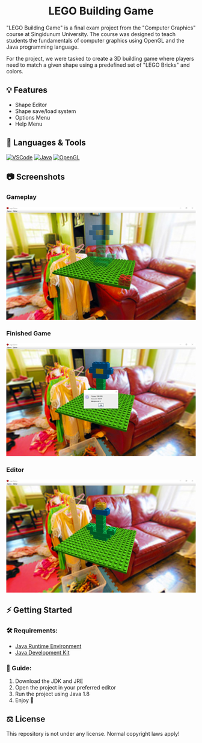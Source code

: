 <h1 align="center">LEGO Building Game</h1>

"LEGO Building Game" is a final exam project from the "Computer Graphics" course at Singidunum University. The course was designed to teach students the fundamentals of computer graphics using OpenGL and the Java programming language. 

For the project, we were tasked to create a 3D building game where players need to match a given shape using a predefined set of "LEGO Bricks" and colors.

## 💡 Features

- Shape Editor
- Shape save/load system
- Options Menu
- Help Menu

## 🧰 Languages & Tools

<a href="https://code.visualstudio.com"><img src="https://cdn.jsdelivr.net/gh/devicons/devicon/icons/vscode/vscode-original.svg" width="30px" alt="VSCode" title="Visual Studio Code"></a>
<a href="https://www.java.com"><img src="https://cdn.jsdelivr.net/gh/devicons/devicon/icons/java/java-original.svg" width="30px" alt="Java" title="Java Programming Language"></a>
<a href="https://www.opengl.org/"><img src="https://cdn.jsdelivr.net/gh/devicons/devicon/icons/opengl/opengl-original.svg" width="30px" alt="OpenGL" title="OpenGL"></a>

## 📷 Screenshots

### Gameplay
![Gameplay](.github/images/gameplay.jpg?raw=true)

### Finished Game
![Finished Game](.github/images/finished_game.jpg?raw=true)

### Editor
![Editor](.github/images/editor.jpg?raw=true)

## ⚡ Getting Started

### 🛠 Requirements:

- [Java Runtime Environment](https://www.java.com/en/download/)
- [Java Development Kit](https://www.oracle.com/java/technologies/downloads/)

### 📖 Guide:

1. Download the JDK and JRE
2. Open the project in your preferred editor
3. Run the project using Java 1.8
4. Enjoy 🙂

## ⚖ License
This repository is not under any license. Normal copyright laws apply!
